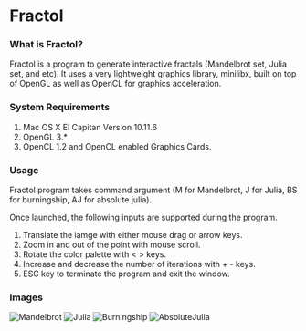 # Fractol

### What is Fractol?
Fractol is a program to generate interactive fractals (Mandelbrot set, Julia set, and etc).
It uses a very lightweight graphics library, minilibx, built on top of OpenGL as well as OpenCL for graphics acceleration.

### System Requirements
1. Mac OS X El Capitan Version 10.11.6
2. OpenGL 3.*
3. OpenCL 1.2 and OpenCL enabled Graphics Cards.

### Usage
Fractol program takes command argument (M for Mandelbrot, J for Julia, BS for burningship, AJ for absolute julia).

Once launched, the following inputs are supported during the program.
1. Translate the iamge with either mouse drag or arrow keys.
2. Zoom in and out of the point with mouse scroll.
3. Rotate the color palette with < > keys.
4. Increase and decrease the number of iterations with + - keys.
5. ESC key to terminate the program and exit the window.

### Images

![Mandelbrot](http://i.imgur.com/vLyfjll.png)
![Julia](http://i.imgur.com/sCNXD87.png)
![Burningship](http://i.imgur.com/snRLjgV.png)
![AbsoluteJulia](http://i.imgur.com/FpiyCZY.png)
